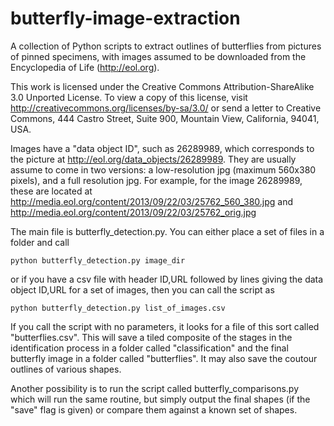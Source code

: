 butterfly-image-extraction
==========================

A collection of Python scripts to extract outlines of butterflies from pictures of pinned specimens, 
with images assumed to be downloaded from the Encyclopedia of Life (http://eol.org).

This work is licensed under the Creative Commons Attribution-ShareAlike 3.0 Unported License. To view a copy of this license, visit http://creativecommons.org/licenses/by-sa/3.0/ or send a letter to Creative Commons, 444 Castro Street, Suite 900, Mountain View, California, 94041, USA.

Images have a "data object ID", such as 26289989, which corresponds to the picture at http://eol.org/data_objects/26289989. They are usually assume to come in two versions: a low-resolution jpg (maximum 560x380 pixels), and a full resolution jpg. For example, for the image 26289989, these are located at http://media.eol.org/content/2013/09/22/03/25762_560_380.jpg and http://media.eol.org/content/2013/09/22/03/25762_orig.jpg

The main file is butterfly_detection.py. You can either place a set of files in a folder and call 

    python butterfly_detection.py image_dir

or if you have a csv file with header ID,URL followed by lines giving the data object ID,URL for a set of images, then you can call the script as

    python butterfly_detection.py list_of_images.csv

If you call the script with no parameters, it looks for a file of this sort called "butterflies.csv". This will save a tiled composite of the stages in the identification process in a folder called "classification" and the final butterfly image in a folder called "butterflies". It may also save the coutour outlines of various shapes.

Another possibility is to run the script called butterfly_comparisons.py which will run the same routine, but simply output the final shapes (if the "save" flag is given) or compare them against a known set of shapes.

